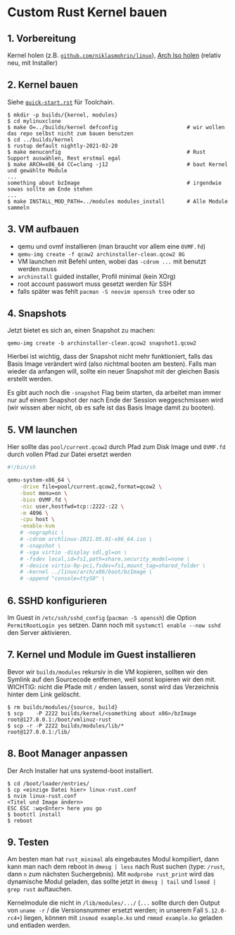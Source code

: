 # Custom Rust Kernel bauen

## 1. Vorbereitung

Kernel holen (z.B. [`github.com/niklasmohrin/linux`](https://github.com/niklasmohrin/linux)), [Arch Iso holen](https://archlinux.org/download/) (relativ neu, mit Installer)

## 2. Kernel bauen

Siehe [`quick-start.rst`](https://github.com/niklasmohrin/linux/blob/ramfs/Documentation/rust/quick-start.rst) für Toolchain.

```console
$ mkdir -p builds/{kernel, modules}
$ cd mylinuxclone
$ make O=../builds/kernel defconfig                      # wir wollen das repo selbst nicht zum bauen benutzen
$ cd ../builds/kernel
$ rustup default nightly-2021-02-20
$ make menuconfig                                        # Rust Support auswählen, Rest erstmal egal
$ make ARCH=x86_64 CC=clang -j12                         # baut Kernel und gewählte Module
...
something about bzImage                                  # irgendwie sowas sollte am Ende stehen
...
$ make INSTALL_MOD_PATH=../modules modules_install       # Alle Module sammeln
```

## 3. VM aufbauen

- qemu und ovmf installieren (man braucht vor allem eine `OVMF.fd`)
- `qemu-img create -f qcow2 archinstaller-clean.qcow2 8G`
- VM launchen mit Befehl unten, wobei das `-cdrom ...` mit benutzt werden muss
- `archinstall` guided installer, Profil minimal (kein XOrg)
- root account passwort muss gesetzt werden für SSH
- falls später was fehlt `pacman -S neovim openssh tree` oder so

## 4. Snapshots

Jetzt bietet es sich an, einen Snapshot zu machen:

```
qemu-img create -b archinstaller-clean.qcow2 snapshot1.qcow2
```

Hierbei ist wichtig, dass der Snapshot nicht mehr funktioniert, falls das Basis Image verändert wird (also nichtmal booten am besten). Falls man wieder da anfangen will, sollte ein neuer Snapshot mit der gleichen Basis erstellt werden.

Es gibt auch noch die `-snapshot` Flag beim starten, da arbeitet man immer nur auf einem Snapshot der nach Ende der Session weggeschmissen wird (wir wissen aber nicht, ob es safe ist das Basis Image damit zu booten).

## 5. VM launchen

Hier sollte das `pool/current.qcow2` durch Pfad zum Disk Image und `OVMF.fd` durch vollen Pfad zur Datei ersetzt werden

```sh
#!/bin/sh

qemu-system-x86_64 \
    -drive file=pool/current.qcow2,format=qcow2 \
    -boot menu=on \
    -bios OVMF.fd \
    -nic user,hostfwd=tcp::2222-:22 \
    -m 4096 \
    -cpu host \
    -enable-kvm
    # -nographic \
    # -cdrom archlinux-2021.05.01-x86_64.iso \
    # -snapshot \
    # -vga virtio -display sdl,gl=on \
    # -fsdev local,id=fs1,path=share,security_model=none \
    # -device virtio-9p-pci,fsdev=fs1,mount_tag=shared_folder \
    # -kernel ../linux/arch/x86/boot/bzImage \
    # -append "console=ttyS0" \
```

## 6. SSHD konfigurieren

Im Guest in `/etc/ssh/sshd_config` (`pacman -S openssh`) die Option `PermitRootLogin yes` setzen.
Dann noch mit `systemctl enable --now sshd` den Server aktivieren.

## 7. Kernel und Module im Guest installieren

Bevor wir `builds/modules` rekursiv in die VM kopieren, sollten wir den Symlink auf den Sourcecode entfernen, weil sonst kopieren wir den mit. WICHTIG: nicht die Pfade mit `/` enden lassen, sonst wird das Verzeichnis hinter dem Link gelöscht.

```console
$ rm builds/modules/{source, build}
$ scp    -P 2222 builds/kernel/<something about x86>/bzImage  root@127.0.0.1:/boot/vmlinuz-rust
$ scp -r -P 2222 builds/modules/lib/*                         root@127.0.0.1:/lib/
```

## 8. Boot Manager anpassen

Der Arch Installer hat uns systemd-boot installiert.

```console
$ cd /boot/loader/entries/
$ cp <einzige Datei hier> linux-rust.conf
$ nvim linux-rust.conf
<Titel und Image ändern>
ESC ESC :wq<Enter> here you go
$ bootctl install
$ reboot
```

## 9. Testen

Am besten man hat `rust_minimal` als eingebautes Modul kompiliert, dann kann man nach dem reboot in `dmesg | less` nach Rust suchen (type: `/rust`, dann `n` zum nächsten Suchergebnis).
Mit `modprobe rust_print` wird das dynamische Modul geladen, das sollte jetzt in `dmesg | tail` und `lsmod | grep rust` auftauchen.

Kernelmodule die nicht in `/lib/modules/.../` (`...` sollte durch den Output von `uname -r` / die Versionsnummer ersetzt werden; in unserem Fall `5.12.0-rc4+`) liegen, können mit `insmod example.ko` und `rmmod example.ko` geladen und entladen werden.
